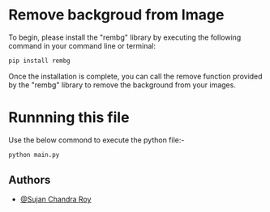 # Remove backgroud from Image

To begin, please install the "rembg" library by executing the following command in your command line or terminal:
```sh
pip install rembg
```

Once the installation is complete, you can call the remove function provided by the "rembg" library to remove the background from your images.


# Runnning this file

Use the below commond to execute the python file:-
```sh
python main.py
```


## Authors

- [@Sujan Chandra Roy](https://www.github.com/Sujan-Roy)

